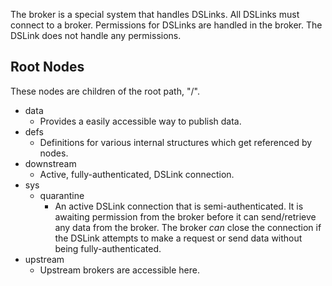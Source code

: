 The broker is a special system that handles DSLinks. All DSLinks must connect to a broker. Permissions for DSLinks are handled in the broker. The DSLink does not handle any permissions.

Root Nodes
---
These nodes are children of the root path, "/".

* data
  * Provides a easily accessible way to publish data.
* defs
  * Definitions for various internal structures which get referenced by nodes.
* downstream
  * Active, fully-authenticated, DSLink connection.
* sys
  * quarantine
    * An active DSLink connection that is semi-authenticated. It is awaiting permission from the broker before it can send/retrieve any data from the broker. The broker *can* close the connection if the DSLink attempts to make a request or send data without being fully-authenticated.
* upstream
  * Upstream brokers are accessible here.
